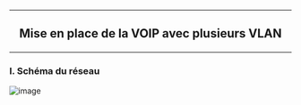 ------------------------------------------------------------------------------------------------------------------------------------------------------------------------------------------------
## <p align='center'> Mise en place de la VOIP avec plusieurs VLAN</p>

------------------------------------------------------------------------------------------------------------------------------------------------------------------------------------------------
### I. Schéma du réseau

![image](https://github.com/dexter74/Cisco/assets/35907/7d667d4c-083d-41dd-84e3-8ad27cb62b92)
